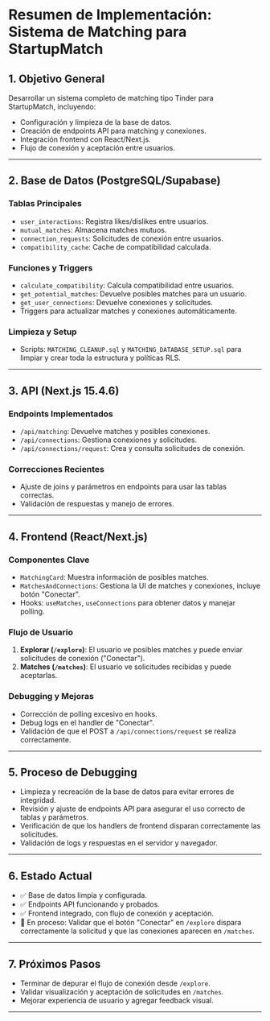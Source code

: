 # Resumen de Implementación: Sistema de Matching para StartupMatch

## 1. Objetivo General
Desarrollar un sistema completo de matching tipo Tinder para StartupMatch, incluyendo:
- Configuración y limpieza de la base de datos.
- Creación de endpoints API para matching y conexiones.
- Integración frontend con React/Next.js.
- Flujo de conexión y aceptación entre usuarios.

---

## 2. Base de Datos (PostgreSQL/Supabase)

### Tablas Principales
- `user_interactions`: Registra likes/dislikes entre usuarios.
- `mutual_matches`: Almacena matches mutuos.
- `connection_requests`: Solicitudes de conexión entre usuarios.
- `compatibility_cache`: Cache de compatibilidad calculada.

### Funciones y Triggers
- `calculate_compatibility`: Calcula compatibilidad entre usuarios.
- `get_potential_matches`: Devuelve posibles matches para un usuario.
- `get_user_connections`: Devuelve conexiones y solicitudes.
- Triggers para actualizar matches y conexiones automáticamente.

### Limpieza y Setup
- Scripts: `MATCHING_CLEANUP.sql` y `MATCHING_DATABASE_SETUP.sql` para limpiar y crear toda la estructura y políticas RLS.

---

## 3. API (Next.js 15.4.6)

### Endpoints Implementados
- `/api/matching`: Devuelve matches y posibles conexiones.
- `/api/connections`: Gestiona conexiones y solicitudes.
- `/api/connections/request`: Crea y consulta solicitudes de conexión.

### Correcciones Recientes
- Ajuste de joins y parámetros en endpoints para usar las tablas correctas.
- Validación de respuestas y manejo de errores.

---

## 4. Frontend (React/Next.js)

### Componentes Clave
- `MatchingCard`: Muestra información de posibles matches.
- `MatchesAndConnections`: Gestiona la UI de matches y conexiones, incluye botón "Conectar".
- Hooks: `useMatches`, `useConnections` para obtener datos y manejar polling.

### Flujo de Usuario
1. **Explorar (`/explore`)**: El usuario ve posibles matches y puede enviar solicitudes de conexión ("Conectar").
2. **Matches (`/matches`)**: El usuario ve solicitudes recibidas y puede aceptarlas.

### Debugging y Mejoras
- Corrección de polling excesivo en hooks.
- Debug logs en el handler de "Conectar".
- Validación de que el POST a `/api/connections/request` se realiza correctamente.

---

## 5. Proceso de Debugging

- Limpieza y recreación de la base de datos para evitar errores de integridad.
- Revisión y ajuste de endpoints API para asegurar el uso correcto de tablas y parámetros.
- Verificación de que los handlers de frontend disparan correctamente las solicitudes.
- Validación de logs y respuestas en el servidor y navegador.

---

## 6. Estado Actual

- ✅ Base de datos limpia y configurada.
- ✅ Endpoints API funcionando y probados.
- ✅ Frontend integrado, con flujo de conexión y aceptación.
- 🔄 En proceso: Validar que el botón "Conectar" en `/explore` dispara correctamente la solicitud y que las conexiones aparecen en `/matches`.

---

## 7. Próximos Pasos

- Terminar de depurar el flujo de conexión desde `/explore`.
- Validar visualización y aceptación de solicitudes en `/matches`.
- Mejorar experiencia de usuario y agregar feedback visual.

---
